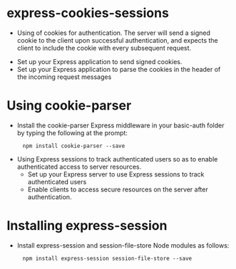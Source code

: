 # express-cookies-sessions
* Using of cookies for authentication. The server will send a signed cookie to the client upon   successful authentication, and expects the client to include the cookie with every         subsequent request.       
- Set up your Express application to send signed cookies.
- Set up your Express application to parse the cookies in the header of the incoming request     messages
# Using cookie-parser
- Install the cookie-parser Express middleware in your basic-auth folder by typing the     following at the prompt:
````
     npm install cookie-parser --save
````
* Using Express sessions to track authenticated users so as to enable authenticated access to server resources.
  - Set up your Express server to use Express sessions to track authenticated users
  - Enable clients to access secure resources on the server after authentication.
# Installing express-session
  - Install express-session and session-file-store Node modules as follows:
````
     npm install express-session session-file-store --save
````

